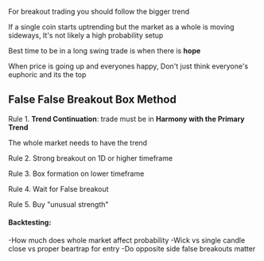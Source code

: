 
For breakout trading you should follow the bigger trend

If a single coin starts uptrending but the market as a whole is moving sideways, It's not likely a high probability setup

Best time to be in a long swing trade is when there is **hope**

When price is going up and everyones happy, Don't just think everyone's euphoric and its the top
## False False Breakout Box Method

 
Rule 1. **Trend Continuation**: trade must be in **Harmony with the Primary Trend** 

The whole market needs to have the trend

Rule 2. Strong breakout on 1D or higher timeframe

Rule 3. Box formation on lower timeframe

Rule 4. Wait for False breakout

Rule 5. Buy "unusual strength"



#### Backtesting:

-How much does whole market affect probability
-Wick vs single candle close vs proper beartrap for entry
-Do opposite side false breakouts matter

